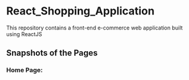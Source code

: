 # React_Shopping_Application
This repository contains a front-end e-commerce web application built using ReactJS

## Snapshots of the Pages
### Home Page:
